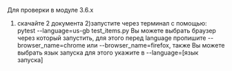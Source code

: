 
Для проверки в модуле 3.6.х
1) скачайте 2 документа
2)запустите через терминал с помощью: pytest --language=us-gb test_items.py
Вы можете выбрать браузер через который запустить, для этого перед language пропишите --browser_name=chrome или --browser_name=firefox,
также Вы можете выбрать язык запуска для этого укажите в --language=[язык запуска]
